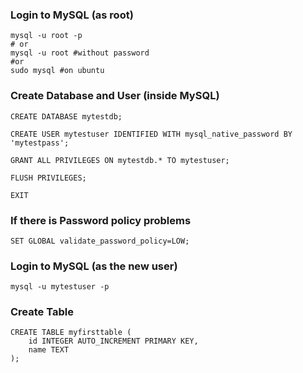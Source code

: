 

### Login to MySQL (as root)

```shell
mysql -u root -p
# or 
mysql -u root #without password
#or
sudo mysql #on ubuntu
```
### Create Database and User (inside MySQL)

```mysql
CREATE DATABASE mytestdb;

CREATE USER mytestuser IDENTIFIED WITH mysql_native_password BY 'mytestpass';

GRANT ALL PRIVILEGES ON mytestdb.* TO mytestuser;

FLUSH PRIVILEGES;

EXIT
```

### If there is Password policy problems 

```mysql
SET GLOBAL validate_password_policy=LOW;
```

### Login to MySQL (as the new user)

```shell
mysql -u mytestuser -p 

```

### Create Table 

```mysql
CREATE TABLE myfirsttable (
    id INTEGER AUTO_INCREMENT PRIMARY KEY,
    name TEXT
);
```
